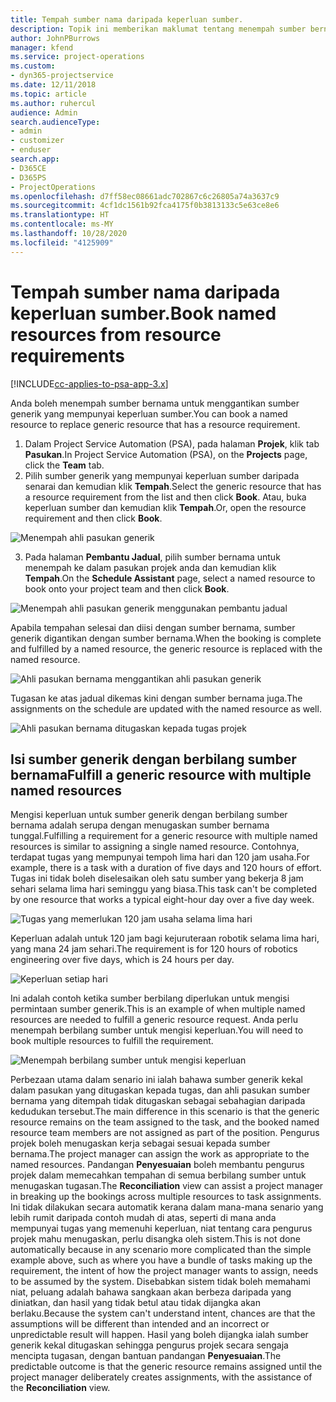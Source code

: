 ```yaml
---
title: Tempah sumber nama daripada keperluan sumber.
description: Topik ini memberikan maklumat tentang menempah sumber bernama untuk keperluan sumber generik.
author: JohnPBurrows
manager: kfend
ms.service: project-operations
ms.custom:
- dyn365-projectservice
ms.date: 12/11/2018
ms.topic: article
ms.author: ruhercul
audience: Admin
search.audienceType:
- admin
- customizer
- enduser
search.app:
- D365CE
- D365PS
- ProjectOperations
ms.openlocfilehash: d7ff58ec08661adc702867c6c26805a74a3637c9
ms.sourcegitcommit: 4cf1dc1561b92fca4175f0b3813133c5e63ce8e6
ms.translationtype: HT
ms.contentlocale: ms-MY
ms.lasthandoff: 10/28/2020
ms.locfileid: "4125909"
---
```

# <a name="book-named-resources-from-resource-requirements"></a><span data-ttu-id="a0d98-103">Tempah sumber nama daripada keperluan sumber.</span><span class="sxs-lookup"><span data-stu-id="a0d98-103">Book named resources from resource requirements</span></span>

[!INCLUDE[cc-applies-to-psa-app-3.x](../includes/cc-applies-to-psa-app-3x.md)]

<span data-ttu-id="a0d98-104">Anda boleh menempah sumber bernama untuk menggantikan sumber generik yang mempunyai keperluan sumber.</span><span class="sxs-lookup"><span data-stu-id="a0d98-104">You can book a named resource to replace generic resource that has a resource requirement.</span></span>

1. <span data-ttu-id="a0d98-105">Dalam Project Service Automation (PSA), pada halaman **Projek**, klik tab **Pasukan**.</span><span class="sxs-lookup"><span data-stu-id="a0d98-105">In Project Service Automation (PSA), on the **Projects** page, click the **Team** tab.</span></span>
2. <span data-ttu-id="a0d98-106">Pilih sumber generik yang mempunyai keperluan sumber daripada senarai dan kemudian klik **Tempah**.</span><span class="sxs-lookup"><span data-stu-id="a0d98-106">Select the generic resource that has a resource requirement from the list and then click **Book**.</span></span> <span data-ttu-id="a0d98-107">Atau, buka keperluan sumber dan kemudian klik **Tempah**.</span><span class="sxs-lookup"><span data-stu-id="a0d98-107">Or, open the resource requirement and then click **Book**.</span></span>


![Menempah ahli pasukan generik](media/RM-how-to-14.png)


3. <span data-ttu-id="a0d98-109">Pada halaman **Pembantu Jadual**, pilih sumber bernama untuk menempah ke dalam pasukan projek anda dan kemudian klik **Tempah**.</span><span class="sxs-lookup"><span data-stu-id="a0d98-109">On the **Schedule Assistant** page, select a named resource to book onto your project team and then click **Book**.</span></span>

![Menempah ahli pasukan generik menggunakan pembantu jadual](media/RM-how-to-15.png)

<span data-ttu-id="a0d98-111">Apabila tempahan selesai dan diisi dengan sumber bernama, sumber generik digantikan dengan sumber bernama.</span><span class="sxs-lookup"><span data-stu-id="a0d98-111">When the booking is complete and fulfilled by a named resource, the generic resource is replaced with the named resource.</span></span>

![Ahli pasukan bernama menggantikan ahli pasukan generik](media/RM-how-to-16.png)

<span data-ttu-id="a0d98-113">Tugasan ke atas jadual dikemas kini dengan sumber bernama juga.</span><span class="sxs-lookup"><span data-stu-id="a0d98-113">The assignments on the schedule are updated with the named resource as well.</span></span>

![Ahli pasukan bernama ditugaskan kepada tugas projek](media/RM-how-to-17.png)

## <a name="fulfill-a-generic-resource-with-multiple-named-resources"></a><span data-ttu-id="a0d98-115">Isi sumber generik dengan berbilang sumber bernama</span><span class="sxs-lookup"><span data-stu-id="a0d98-115">Fulfill a generic resource with multiple named resources</span></span>
<span data-ttu-id="a0d98-116">Mengisi keperluan untuk sumber generik dengan berbilang sumber bernama adalah serupa dengan menugaskan sumber bernama tunggal.</span><span class="sxs-lookup"><span data-stu-id="a0d98-116">Fulfilling a requirement for a generic resource with multiple named resources is similar to assigning a single named resource.</span></span> <span data-ttu-id="a0d98-117">Contohnya, terdapat tugas yang mempunyai tempoh lima hari dan 120 jam usaha.</span><span class="sxs-lookup"><span data-stu-id="a0d98-117">For example, there is a task with a duration of five days and 120 hours of effort.</span></span> <span data-ttu-id="a0d98-118">Tugas ini tidak boleh diselesaikan oleh satu sumber yang bekerja 8 jam sehari selama lima hari seminggu yang biasa.</span><span class="sxs-lookup"><span data-stu-id="a0d98-118">This task can't be completed by one resource that works a typical eight-hour day over a five day week.</span></span> 

![Tugas yang memerlukan 120 jam usaha selama lima hari](media/RM-how-to-21.png)

<span data-ttu-id="a0d98-120">Keperluan adalah untuk 120 jam bagi kejuruteraan robotik selama lima hari, yang mana 24 jam sehari.</span><span class="sxs-lookup"><span data-stu-id="a0d98-120">The requirement is for 120 hours of robotics engineering over five days, which is 24 hours per day.</span></span>

![Keperluan setiap hari](media/RM-how-to-22.png)

<span data-ttu-id="a0d98-122">Ini adalah contoh ketika sumber berbilang diperlukan untuk mengisi permintaan sumber generik.</span><span class="sxs-lookup"><span data-stu-id="a0d98-122">This is an example of when multiple named resources are needed to fulfill a generic resource request.</span></span> <span data-ttu-id="a0d98-123">Anda perlu menempah berbilang sumber untuk mengisi keperluan.</span><span class="sxs-lookup"><span data-stu-id="a0d98-123">You will need to book multiple resources to fulfill the requirement.</span></span>

![Menempah berbilang sumber untuk mengisi keperluan](media/RM-how-to-23.png)

<span data-ttu-id="a0d98-125">Perbezaan utama dalam senario ini ialah bahawa sumber generik kekal dalam pasukan yang ditugaskan kepada tugas, dan ahli pasukan sumber bernama yang ditempah tidak ditugaskan sebagai sebahagian daripada kedudukan tersebut.</span><span class="sxs-lookup"><span data-stu-id="a0d98-125">The main difference in this scenario is that the generic resource remains on the team assigned to the task, and the booked named resource team members are not assigned as part of the position.</span></span> <span data-ttu-id="a0d98-126">Pengurus projek boleh menugaskan kerja sebagai sesuai kepada sumber bernama.</span><span class="sxs-lookup"><span data-stu-id="a0d98-126">The project manager can assign the work as appropriate to the named resources.</span></span> <span data-ttu-id="a0d98-127">Pandangan **Penyesuaian** boleh membantu pengurus projek dalam memecahkan tempahan di semua berbilang sumber untuk menugaskan tugasan.</span><span class="sxs-lookup"><span data-stu-id="a0d98-127">The **Reconciliation** view can assist a project manager in breaking up the bookings across multiple resources to task assignments.</span></span> <span data-ttu-id="a0d98-128">Ini tidak dilakukan secara automatik kerana dalam mana-mana senario yang lebih rumit daripada contoh mudah di atas, seperti di mana anda mempunyai tugas yang memenuhi keperluan, niat tentang cara pengurus projek mahu menugaskan, perlu disangka oleh sistem.</span><span class="sxs-lookup"><span data-stu-id="a0d98-128">This is not done automatically because in any scenario more complicated than the simple example above, such as where you have a bundle of tasks making up the requirement, the intent of how the project manager wants to assign, needs to be assumed by the system.</span></span> <span data-ttu-id="a0d98-129">Disebabkan sistem tidak boleh memahami niat, peluang adalah bahawa sangkaan akan berbeza daripada yang diniatkan, dan hasil yang tidak betul atau tidak dijangka akan berlaku.</span><span class="sxs-lookup"><span data-stu-id="a0d98-129">Because the system can't understand intent, chances are that the assumptions will be different than intended and an incorrect or unpredictable result will happen.</span></span> <span data-ttu-id="a0d98-130">Hasil yang boleh dijangka ialah sumber generik kekal ditugaskan sehingga pengurus projek secara sengaja mencipta tugasan, dengan bantuan pandangan **Penyesuaian**.</span><span class="sxs-lookup"><span data-stu-id="a0d98-130">The predictable outcome is that the generic resource remains assigned until the project manager deliberately creates assignments, with the assistance of the **Reconciliation** view.</span></span>


